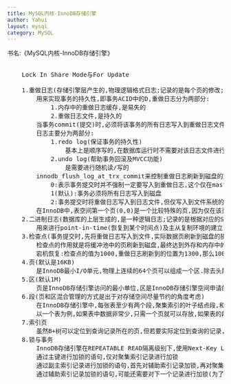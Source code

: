 ```yaml
---
title: MySQL内核-InnoDB存储引擎
author: Yahui
layout: mysql
category: MySQL
---
```



书名:《MySQL内核-InnoDB存储引擎》

<pre style="text-align: left;">
	
	Lock In Share Mode与For Update

	1.重做日志(存储引擎层产生的,物理逻辑格式日志;记录的是每个页的修改;事务进行中不断地写入)
		用来实现事务的持久性,即事务ACID中的D,重做日志分为两部分:
			1.内存中的重做日志缓存,是易失的
			2.重做日志文件,是持久的
		当事务commit(提交)时,必须将该事务的所有日志写入到重做日志文件进行持久化,待完成后事务commit操作才算完成
		日志主要分为两部分:
			1.redo log(保证事务的持久性)
				基本上是顺序写的,在数据库运行时不需要对该日志文件进行读取操作
			2.undo log(帮助事务回滚及MVCC功能)
				是需要进行随机读/写的
		innodb_flush_log_at_trx_commit来控制重做日志刷新到磁盘的策略
			0:表示事务提交时并不强制一定要写入到重做日志,这个仅在master thread中完成,而master thread中每秒会进行一次重做日志文件的fsync操作,因此当MySQL发生宕机的时候,可能会发生最后一秒内事务丢失的情况.
			1(默认):事务必须将所有日志写入到磁盘
			2:事务提交时将重做日志写入到日志文件,但仅写入到文件系统的缓存中,不进行fsync操作.因此当MySQL宕机的时候,并不会导致事务数据的丢失,但是操作系统也宕机的时候,就会丢失那部分的数据.
		在InnoDB中,表空间第一个页(0,0)是一个比较特殊的页,因为仅在该页的FIL_HEADER中定义了FIL_PAGE_FILE_FLUSH_LSN,该值记录了数据库关闭时最后刷新页的LSN,这个过程在函数fil_write_flushed_lsn_to_data_files中完成,因此,如果数据库正常关闭的话,该值应该和重做日志中保存的检查点值相等,若发生异常情况,由于还未调用函数fil_write_flushed_lsn_to_data_files,必将导致两者之间的值不同,因此通过这个设计,InnoDB就会知道是否需要真正的恢复操作.
	2.二进制日志(数据库的上层生成的,是一种逻辑日志;记录的是根据对应的SQL语句;事务提交完成后进行一次写入)
		用来进行point-in-time(恢复到某个时间点)及主从复制环境的建立
	3.检查点(事务提交时,先将重做日志写入到文件,实际数据页刷新到磁盘的操作由检查点完成)
		检查点的作用就是将缓冲池中的页刷新到磁盘,最终达到外存和内存中的页数据一致
		宕机恢复:检查点的值为1000,重做日志刷新到的位置为1300,那么1000~1300之间就是日志回放的范围,若之前没有进行过任何checkpoint,那么所有的重做日志都需要进行回放
	4.页(默认是16KB)
		是InnoDB最小I/O单元,物理上连续的64个页可以组成一个区.除去头尾46个字节的开销,绝大部分空间用来存储数据
	5.区(默认1M)
		页是InnoDB存储引擎访问的最小单位,区是InnoDB存储引擎空间申请的最小单位.
	6.段(页和区混合管理的方式是出于对存储空间尽量节约的角度考虑)
		在InnoDB存储引擎中,每张表至少有两个段,聚集索引的叶子结点段,和非叶子节点段.
		以一个表为例,如果表中数据非常少,只需一个页就可以存放,如果表的段包含一个区,则大部分的空间会被浪费
	7.索引页
		虽然B+树可以定位到查询记录所在的页,但若要实际定位到查询的记录,还需要通过二叉查找法进行进一步的比较
	8.锁与事务
		InnoDB存储引擎在REPEATABLE READ隔离级别下,使用Next-Key Lock锁的算法,因此避免产生幻读,所以默认这个隔离级别就已经能保证隔离要求.
		通过主键进行加锁的语句,仅对聚集索引记录进行加锁
		通过副主索引记录进行加锁的语句,首先对辅助索引记录加锁,再对聚集索引进行加锁
		通过辅助索引记录加锁的语句,可能还需要对下一个记录进行加锁(为了避免幻读,如果是唯一索引,那么就不需要锁定下一个辅助索引记录,但是这仅对等值查询有效,对于非等值插入,不管辅助所以你是否包含唯一约束,都需要锁定下一个索引记录,从而避免幻读的产生)
</pre>